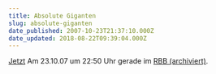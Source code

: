 ```yaml
---
title: Absolute Giganten
slug: absolute-giganten
date_published: 2007-10-23T21:37:10.000Z
date_updated: 2018-08-22T09:39:04.000Z
---
```


[Jetzt](http://de.wikipedia.org/wiki/Absolute_Giganten) Am 23.10.07 um 22:50 Uhr gerade im [RBB (archiviert)](http://web.archive.org/web/20071025224700/http://www.rbb-online.de/_/filmzeit/beitrag_jsp/key=6433550.html).
